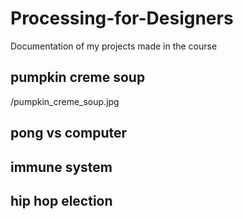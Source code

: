 # Processing-for-Designers
Documentation of my projects made in the course

## pumpkin creme soup
/pumpkin_creme_soup.jpg

## pong vs computer

## immune system

## hip hop election

